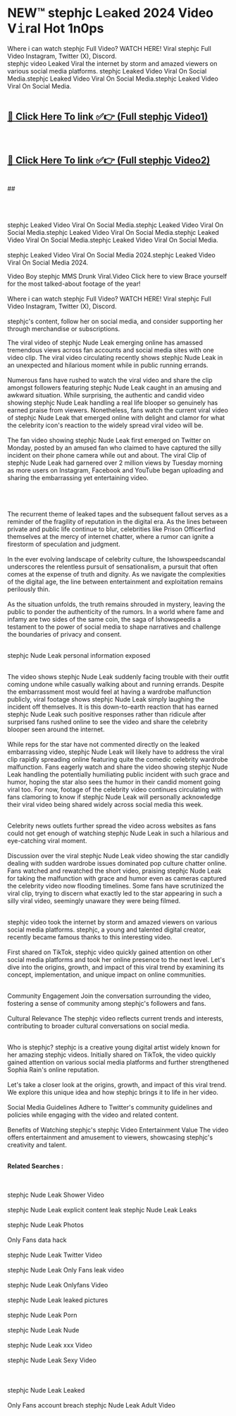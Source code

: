 
# NEW™ stephjc L𝚎aked 2024 Video V𝚒ral Hot 1n0ps

Where i can watch stephjc Full Video? WATCH HERE! Viral stephjc Full Video Instagram, Twitter (X), Discord. <br>
stephjc video Leaked Viral the internet by storm and amazed viewers on various social media platforms. stephjc Leaked Video Viral On Social Media.stephjc Leaked Video Viral On Social Media.stephjc Leaked Video Viral On Social Media.<br>
 <br>

##  <a href="https://clipsfans.site?title=stephjc&ref=git">🔴 Click Here To link ✅👉 (Full stephjc Video1) </a><br>
  <br>

##  <a href="https://clipsfans.site?title=stephjc&ref=git">🔴 Click Here To link ✅👉 (Full stephjc Video2)</a><br>
  <br>
  ##


  <br>

  <br>

<br><br>
stephjc Leaked Video Viral On Social Media.stephjc Leaked Video Viral On Social Media.stephjc Leaked Video Viral On Social Media.stephjc Leaked Video Viral On Social Media.stephjc Leaked Video Viral On Social Media.
<br><br>
stephjc Leaked Video Viral On Social Media 2024.stephjc Leaked Video Viral On Social Media 2024.


Video Boy stephjc MMS Drunk Viral.Video Click here to view Brace yourself for the most talked-about footage of the year!
<br><br>
Where i can watch stephjc Full Video? WATCH HERE! Viral stephjc Full Video Instagram, Twitter (X), Discord.
<br><br>
stephjc's content, follow her on social media, and consider supporting her through merchandise or subscriptions.


The viral video of stephjc Nude Leak emerging online has amassed tremendous views across fan accounts and social media sites with one video clip. The viral video circulating recently shows stephjc Nude Leak in an unexpected and hilarious moment while in public running errands.
<br><br>
Numerous fans have rushed to watch the viral video and share the clip amongst followers featuring stephjc Nude Leak caught in an amusing and awkward situation. While surprising, the authentic and candid video showing stephjc Nude Leak handling a real life blooper so genuinely has earned praise from viewers. Nonetheless, fans watch the current viral video of stephjc Nude Leak that emerged online with delight and clamor for what the celebrity icon's reaction to the widely spread viral video will be.
<br><br>
The fan video showing stephjc Nude Leak first emerged on Twitter on Monday, posted by an amused fan who claimed to have captured the silly incident on their phone camera while out and about. The viral Clip of stephjc Nude Leak had garnered over 2 million views by Tuesday morning as more users on Instagram, Facebook and YouTube began uploading and sharing the embarrassing yet entertaining video.
<br><br>


<br><br>
The recurrent theme of leaked tapes and the subsequent fallout serves as a reminder of the fragility of reputation in the digital era. As the lines between private and public life continue to blur, celebrities like Prison Officerfind themselves at the mercy of internet chatter, where a rumor can ignite a firestorm of speculation and judgment.
<br><br>
In the ever evolving landscape of celebrity culture, the Ishowspeedscandal underscores the relentless pursuit of sensationalism, a pursuit that often comes at the expense of truth and dignity. As we navigate the complexities of the digital age, the line between entertainment and exploitation remains perilously thin.
<br><br>
As the situation unfolds, the truth remains shrouded in mystery, leaving the public to ponder the authenticity of the rumors. In a world where fame and infamy are two sides of the same coin, the saga of Ishowspeedis a testament to the power of social media to shape narratives and challenge the boundaries of privacy and consent.
<br><br>





stephjc Nude Leak personal information exposed
<br><br>



The video shows stephjc Nude Leak suddenly facing trouble with their outfit coming undone while casually walking about and running errands. Despite the embarrassment most would feel at having a wardrobe malfunction publicly, viral footage shows stephjc Nude Leak simply laughing the incident off themselves. It is this down-to-earth reaction that has earned stephjc Nude Leak such positive responses rather than ridicule after surprised fans rushed online to see the video and share the celebrity blooper seen around the internet.
<br><br>
While reps for the star have not commented directly on the leaked embarrassing video, stephjc Nude Leak will likely have to address the viral clip rapidly spreading online featuring quite the comedic celebrity wardrobe malfunction. Fans eagerly watch and share the video showing stephjc Nude Leak handling the potentially humiliating public incident with such grace and humor, hoping the star also sees the humor in their candid moment going viral too. For now, footage of the celebrity video continues circulating with fans clamoring to know if stephjc Nude Leak will personally acknowledge their viral video being shared widely across social media this week.
<br><br>

Celebrity news outlets further spread the video across websites as fans could not get enough of watching stephjc Nude Leak in such a hilarious and eye-catching viral moment.
<br><br>
Discussion over the viral stephjc Nude Leak video showing the star candidly dealing with sudden wardrobe issues dominated pop culture chatter online. Fans watched and rewatched the short video, praising stephjc Nude Leak for taking the malfunction with grace and humor even as cameras captured the celebrity video now flooding timelines. Some fans have scrutinized the viral clip, trying to discern what exactly led to the star appearing in such a silly viral video, seemingly unaware they were being filmed.
<br><br>


stephjc video took the internet by storm and amazed viewers on various social media platforms. stephjc, a young and talented digital creator, recently became famous thanks to this interesting video.
<br><br>
First shared on TikTok, stephjc video quickly gained attention on other social media platforms and took her online presence to the next level. Let's dive into the origins, growth, and impact of this viral trend by examining its concept, implementation, and unique impact on online communities.
<br><br>

Community Engagement Join the conversation surrounding the video, fostering a sense of community among stephjc's followers and fans.
<br><br>
Cultural Relevance The stephjc video reflects current trends and interests, contributing to broader cultural conversations on social media.
<br><br>




Who is stephjc? stephjc is a creative young digital artist widely known for her amazing stephjc videos. Initially shared on TikTok, the video quickly gained attention on various social media platforms and further strengthened Sophia Rain's online reputation.
<br><br>
Let's take a closer look at the origins, growth, and impact of this viral trend. We explore this unique idea and how stephjc brings it to life in her video.
<br><br>
Social Media Guidelines Adhere to Twitter's community guidelines and policies while engaging with the video and related content.
<br><br>
Benefits of Watching stephjc's stephjc Video Entertainment Value The video offers entertainment and amusement to viewers, showcasing stephjc's creativity and talent.
<br><br>




<strong>Related Searches :</strong>

<br><br>
stephjc Nude Leak Shower Video
<br><br>
stephjc Nude Leak explicit content leak
stephjc Nude Leak Leaks
<br><br>
stephjc Nude Leak Photos
<br><br>
Only Fans data hack
<br><br>
stephjc Nude Leak Twitter Video
<br><br>
stephjc Nude Leak Only Fans leak video
<br><br>
stephjc Nude Leak Onlyfans Video
<br><br>
stephjc Nude Leak leaked pictures
<br><br>
stephjc Nude Leak Porn
<br><br>
stephjc Nude Leak Nude
<br><br>
stephjc Nude Leak xxx Video
<br><br>
stephjc Nude Leak Sexy Video
<br><br>
<br><br>
stephjc Nude Leak Leaked
<br><br>
Only Fans account breach
stephjc Nude Leak Adult Video
<br><br>